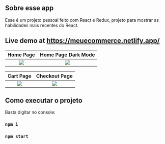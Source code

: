 ## Sobre esse app

Esse é um projeto pessoal feito com React e Redux, projeto para mostrar as habilidades mais recentes do React.

## Live demo at https://meuecommerce.netlify.app/

Home Page            |  Home Page Dark Mode
:-------------------------:|:-------------------------:
![](https://i.ibb.co/RH7Q4wm/ecommerce-home.jpg)  |  ![](https://i.ibb.co/st4cc7X/ecommerce-dark.jpg)

Cart Page        |  Checkout Page
:-------------------------:|:-------------------------:
![](https://i.ibb.co/1vZp1W9/ecommerce-cart.jpg)  |  ![](https://i.ibb.co/ZmLbD9y/ecommerce-checkout.jpg)

## Como executar o projeto

Basta digitar no console:

### `npm i`
### `npm start`
